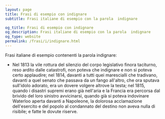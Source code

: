 ```yaml
---
layout: page
title: Frasi di esempio con indignare 
subtitle: Frasi italiane di esempio con la parola  indignare

og_title: Frasi di esempio con indignare 
og_description: Frasi italiane di esempio con la parola  indignare
og_type: website
permalink: /frasi/i/indignare.html
---
```


Frasi italiane di esempio contenenti la parola indignare:


- Nel 1813 la vile rottura del silenzio del corpo legislativo finora taciturno, reso ardito dalle catastrofi, non poteva che indignare e non si poteva certo applaudire; nel 1814, davanti a tutti quei marescialli che tradivano, davanti a quel senato che passava da un fango all'altro, che ora sputava sull'idolo adorato, era un dovere volgere altrove la testa; nel 1815, quando i disastri supremi erano già nell'aria e la Francia era percorsa dal brivido del loro sinistro avvicinarsi, quando già si poteva indovinare Waterloo aperta davanti a Napoleone, la dolorosa acclamazione dell'esercito e del popolo al condannato del destino non aveva nulla di risibile; e fatte le dovute riserve.
